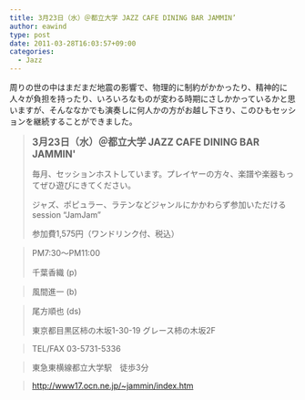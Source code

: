 ```yaml
---
title: 3月23日（水）＠都立大学 JAZZ CAFE DINING BAR JAMMIN’
author: eawind
type: post
date: 2011-03-28T16:03:57+09:00
categories:
  - Jazz
---
```

周りの世の中はまだまだ地震の影響で、物理的に制約がかかったり、精神的に人々が負担を持ったり、いろいろなものが変わる時期にさしかかっているかと思いますが、そんななかでも演奏しに何人かの方がお越し下さり、このひもセッションを継続することができました。

> **<big>3月23日（水）＠都立大学 JAZZ CAFE DINING BAR JAMMIN'</big>**
>
> 毎月、セッションホストしています。プレイヤーの方々、楽譜や楽器もってぜひ遊びにきてください。
>
> ジャズ、ポピュラー、ラテンなどジャンルにかかわらず参加いただけるsession &#8220;JamJam&#8221;
>
> 参加費1,575円（ワンドリンク付、税込）

> PM7:30〜PM11:00
>
> 千葉香織 (p)

> 風間進一 (b)

> 尾方順也 (ds)
>
> 東京都目黒区柿の木坂1-30-19 グレース柿の木坂2F

> TEL/FAX 03-5731-5336

> 東急東横線都立大学駅　徒歩3分

> http://www17.ocn.ne.jp/~jammin/index.htm
